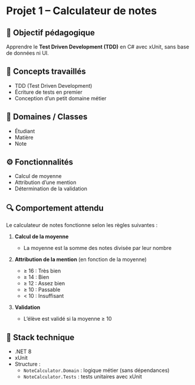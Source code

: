 # Projet 1 – Calculateur de notes

## 🎯 Objectif pédagogique

Apprendre le **Test Driven Development (TDD)** en C# avec xUnit, sans base de données ni UI.

## 🧠 Concepts travaillés

- TDD (Test Driven Development)
- Écriture de tests en premier
- Conception d’un petit domaine métier

## 🧱 Domaines / Classes

- Étudiant
- Matière
- Note

## ⚙️ Fonctionnalités

- Calcul de moyenne
- Attribution d’une mention
- Détermination de la validation

## 🔍 Comportement attendu

Le calculateur de notes fonctionne selon les règles suivantes :

1. **Calcul de la moyenne**
   - La moyenne est la somme des notes divisée par leur nombre

2. **Attribution de la mention** (en fonction de la moyenne)
   - ≥ 16 : Très bien
   - ≥ 14 : Bien
   - ≥ 12 : Assez bien
   - ≥ 10 : Passable
   - < 10 : Insuffisant

3. **Validation**
   - L’élève est validé si la moyenne ≥ 10


## 🧪 Stack technique

- .NET 8
- xUnit
- Structure :
  - `NoteCalculator.Domain` : logique métier (sans dépendances)
  - `NoteCalculator.Tests` : tests unitaires avec xUnit
